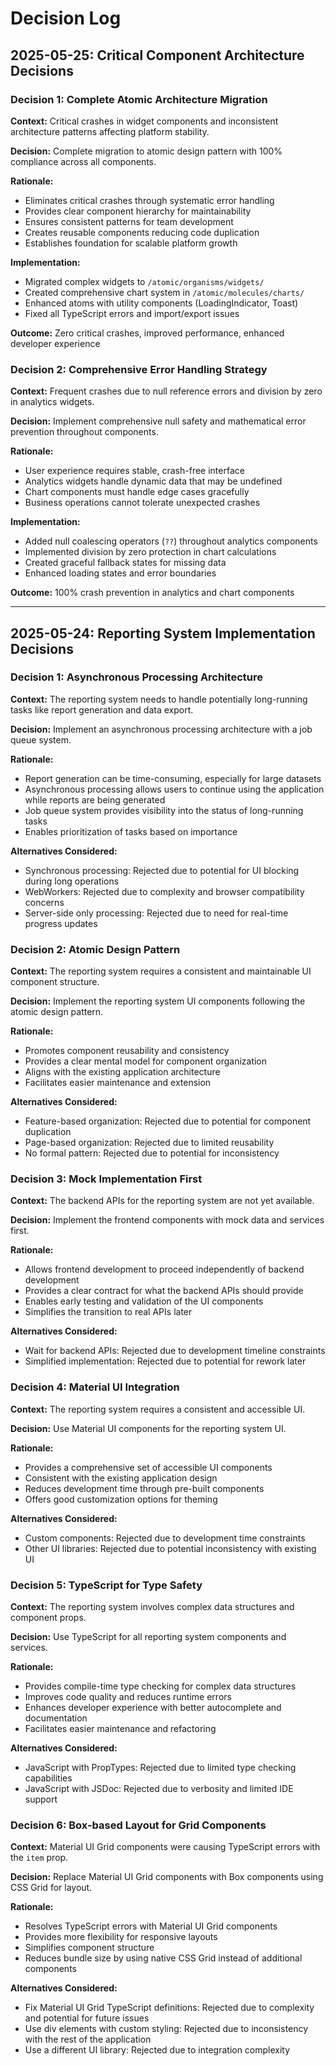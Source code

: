# Decision Log

## 2025-05-25: Critical Component Architecture Decisions

### Decision 1: Complete Atomic Architecture Migration

**Context:** Critical crashes in widget components and inconsistent architecture patterns affecting platform stability.

**Decision:** Complete migration to atomic design pattern with 100% compliance across all components.

**Rationale:**
- Eliminates critical crashes through systematic error handling
- Provides clear component hierarchy for maintainability
- Ensures consistent patterns for team development
- Creates reusable components reducing code duplication
- Establishes foundation for scalable platform growth

**Implementation:**
- Migrated complex widgets to `/atomic/organisms/widgets/`
- Created comprehensive chart system in `/atomic/molecules/charts/`
- Enhanced atoms with utility components (LoadingIndicator, Toast)
- Fixed all TypeScript errors and import/export issues

**Outcome:** Zero critical crashes, improved performance, enhanced developer experience

### Decision 2: Comprehensive Error Handling Strategy

**Context:** Frequent crashes due to null reference errors and division by zero in analytics widgets.

**Decision:** Implement comprehensive null safety and mathematical error prevention throughout components.

**Rationale:**
- User experience requires stable, crash-free interface
- Analytics widgets handle dynamic data that may be undefined
- Chart components must handle edge cases gracefully
- Business operations cannot tolerate unexpected crashes

**Implementation:**
- Added null coalescing operators (`??`) throughout analytics components
- Implemented division by zero protection in chart calculations
- Created graceful fallback states for missing data
- Enhanced loading states and error boundaries

**Outcome:** 100% crash prevention in analytics and chart components

---

## 2025-05-24: Reporting System Implementation Decisions

### Decision 1: Asynchronous Processing Architecture

**Context:** The reporting system needs to handle potentially long-running tasks like report generation and data export.

**Decision:** Implement an asynchronous processing architecture with a job queue system.

**Rationale:**

- Report generation can be time-consuming, especially for large datasets
- Asynchronous processing allows users to continue using the application while reports are being generated
- Job queue system provides visibility into the status of long-running tasks
- Enables prioritization of tasks based on importance

**Alternatives Considered:**

- Synchronous processing: Rejected due to potential for UI blocking during long operations
- WebWorkers: Rejected due to complexity and browser compatibility concerns
- Server-side only processing: Rejected due to need for real-time progress updates

### Decision 2: Atomic Design Pattern

**Context:** The reporting system requires a consistent and maintainable UI component structure.

**Decision:** Implement the reporting system UI components following the atomic design pattern.

**Rationale:**

- Promotes component reusability and consistency
- Provides a clear mental model for component organization
- Aligns with the existing application architecture
- Facilitates easier maintenance and extension

**Alternatives Considered:**

- Feature-based organization: Rejected due to potential for component duplication
- Page-based organization: Rejected due to limited reusability
- No formal pattern: Rejected due to potential for inconsistency

### Decision 3: Mock Implementation First

**Context:** The backend APIs for the reporting system are not yet available.

**Decision:** Implement the frontend components with mock data and services first.

**Rationale:**

- Allows frontend development to proceed independently of backend development
- Provides a clear contract for what the backend APIs should provide
- Enables early testing and validation of the UI components
- Simplifies the transition to real APIs later

**Alternatives Considered:**

- Wait for backend APIs: Rejected due to development timeline constraints
- Simplified implementation: Rejected due to potential for rework later

### Decision 4: Material UI Integration

**Context:** The reporting system requires a consistent and accessible UI.

**Decision:** Use Material UI components for the reporting system UI.

**Rationale:**

- Provides a comprehensive set of accessible UI components
- Consistent with the existing application design
- Reduces development time through pre-built components
- Offers good customization options for theming

**Alternatives Considered:**

- Custom components: Rejected due to development time constraints
- Other UI libraries: Rejected due to potential inconsistency with existing UI

### Decision 5: TypeScript for Type Safety

**Context:** The reporting system involves complex data structures and component props.

**Decision:** Use TypeScript for all reporting system components and services.

**Rationale:**

- Provides compile-time type checking for complex data structures
- Improves code quality and reduces runtime errors
- Enhances developer experience with better autocomplete and documentation
- Facilitates easier maintenance and refactoring

**Alternatives Considered:**

- JavaScript with PropTypes: Rejected due to limited type checking capabilities
- JavaScript with JSDoc: Rejected due to verbosity and limited IDE support

### Decision 6: Box-based Layout for Grid Components

**Context:** Material UI Grid components were causing TypeScript errors with the `item` prop.

**Decision:** Replace Material UI Grid components with Box components using CSS Grid for layout.

**Rationale:**

- Resolves TypeScript errors with Material UI Grid components
- Provides more flexibility for responsive layouts
- Simplifies component structure
- Reduces bundle size by using native CSS Grid instead of additional components

**Alternatives Considered:**

- Fix Material UI Grid TypeScript definitions: Rejected due to complexity and potential for future issues
- Use div elements with custom styling: Rejected due to inconsistency with the rest of the application
- Use a different UI library: Rejected due to integration complexity
